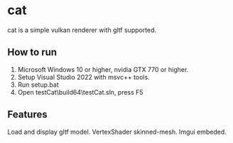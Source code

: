 # cat
cat is a simple vulkan renderer with gltf supported.

## How to run
1. Microsoft Windows 10 or higher, nvidia GTX 770 or higher.
2. Setup Visual Studio 2022 with msvc++ tools.
3. Run setup.bat
4. Open testCat\build64\testCat.sln, press F5

## Features
Load and display gltf model.
VertexShader skinned-mesh.
Imgui embeded.
